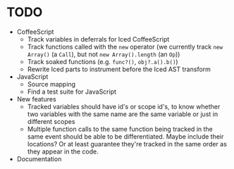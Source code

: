 # TODO

* CoffeeScript
    * Track variables in deferrals for Iced CoffeeScript
    * Track functions called with the `new` operator (we currently track `new Array()` (a `Call`), but not `new Array().length` (an `Op`))
    * Track soaked functions (e.g. `func?()`, `obj?.a().b()`)
    * Rewrite Iced parts to instrument before the Iced AST transform
* JavaScript
    * Source mapping
    * Find a test suite for JavaScript
* New features
    * Tracked variables should have id's or scope id's, to know whether two variables with the same name are the same variable or just in different scopes
    * Multiple function calls to the same function being tracked in the same event should be able to be differentiated. Maybe include their locations? Or at least guarantee they're tracked in the same order as they appear in the code.
* Documentation

